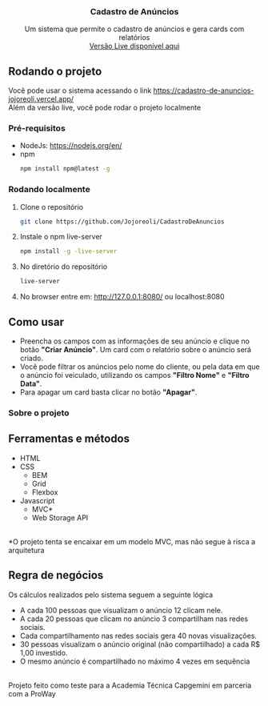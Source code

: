 <br />
<p align="center">
  <h3 align="center">Cadastro de Anúncios</h3>

  <p align="center">
    Um sistema que permite o cadastro de anúncios e gera cards com relatórios
    <br />
    <a href="https://cadastro-de-anuncios-jojoreoli.vercel.app/">Versão Live disponível aqui</a>
  </p>
</p>

<!-- GETTING STARTED -->
## Rodando o projeto

Você pode usar o sistema acessando o link https://cadastro-de-anuncios-jojoreoli.vercel.app/
<br />
Além da versão live, você pode rodar o projeto localmente

### Pré-requisitos

* NodeJs: https://nodejs.org/en/
* npm
  ```sh
  npm install npm@latest -g
  ```

### Rodando localmente

1. Clone o repositório
   ```sh
   git clone https://github.com/Jojoreoli/CadastroDeAnuncios
   ```
2. Instale o npm live-server
   ```sh
   npm install -g -live-server
   ```
3. No diretório do repositório
   ```sh
   live-server
   ```
4. No browser entre em: http://127.0.0.1:8080/ ou localhost:8080


<!-- USAGE EXAMPLES -->
## Como usar

* Preencha os campos com as informações de seu anúncio e clique no botão **"Criar Anúncio"**. Um card com o relatório sobre o anúncio será criado. 
* Você pode filtrar os anúncios pelo nome do cliente, ou pela data em que o anúncio foi veiculado, utilizando os campos **"Filtro Nome"** e **"Filtro Data"**. 
* Para apagar um card basta clicar no botão **"Apagar"**.

### Sobre o projeto
## Ferramentas e métodos
* HTML
* CSS
  * BEM
  * Grid
  * Flexbox
* Javascript
  * MVC*
  * Web Storage API
<br />
*O projeto tenta se encaixar em um modelo MVC, mas não segue à risca a arquitetura 
<br />

## Regra de negócios
Os cálculos realizados pelo sistema seguem a seguinte lógica
* A cada 100 pessoas que visualizam o anúncio 12 clicam nele.
* A cada 20 pessoas que clicam no anúncio 3 compartilham nas redes sociais.
* Cada compartilhamento nas redes sociais gera 40 novas visualizações.
* 30 pessoas visualizam o anúncio original (não compartilhado) a cada R$ 1,00 investido.
* O mesmo anúncio é compartilhado no máximo 4 vezes em sequência
<br />
Projeto feito como teste para a Academia Técnica Capgemini em parceria com a ProWay
